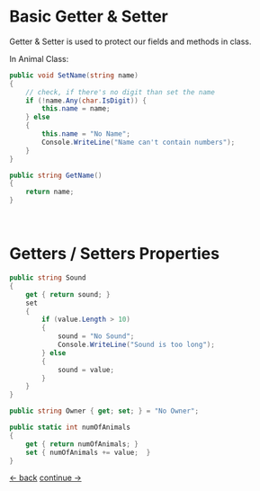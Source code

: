 # Basic Getter & Setter

Getter & Setter is used to protect our fields and methods in class.

In Animal Class:

```csharp
public void SetName(string name)
{
    // check, if there's no digit than set the name
    if (!name.Any(char.IsDigit)) {
        this.name = name;
    } else
    {
        this.name = "No Name";
        Console.WriteLine("Name can't contain numbers");
    }
}

public string GetName()
{
    return name;
}
```

<br>

# Getters / Setters Properties
```csharp
public string Sound
{
    get { return sound; }
    set
    {
        if (value.Length > 10)
        {
            sound = "No Sound";
            Console.WriteLine("Sound is too long");
        } else
        {
            sound = value;
        }
    }
}

public string Owner { get; set; } = "No Owner";

public static int numOfAnimals
{
    get { return numOfAnimals; }
    set { numOfAnimals += value;  }
}
```






[<- back](https://github.com/QuackPlayground/csharp/blob/main/theory/basic/16.md)
[continue ->](https://github.com/QuackPlayground/csharp/blob/main/theory/basic/18.md)